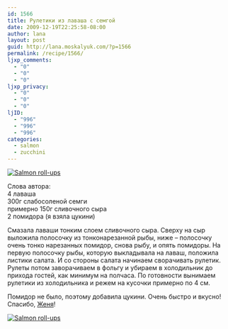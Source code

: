 ```yaml
---
id: 1566
title: Рулетики из лаваша с семгой
date: 2009-12-19T22:25:58-08:00
author: lana
layout: post
guid: http://lana.moskalyuk.com/?p=1566
permalink: /recipe/1566/
ljxp_comments:
  - "0"
  - "0"
  - "0"
ljxp_privacy:
  - "0"
  - "0"
  - "0"
ljID:
  - "996"
  - "996"
  - "996"
categories:
  - salmon
  - zucchini
---
```

<a class="flickr-image alignnone" title="Salmon roll-ups" href="http://www.flickr.com/photos/67405678@N00/4199424762/" target="_blank"><img src="http://farm5.static.flickr.com/4008/4199424762_4ce0930900.jpg" alt="Salmon roll-ups" /></a>

Слова автора:  
4 лаваша  
300г слабосоленой семги  
примерно 150г сливочного сыра  
2 помидора (я взяла цукини)

Смазала лаваши тонким слоем сливочного сыра. Сверху на сыр выложила полосочку из тонконарезанной рыбы, ниже &#8211; полосочку очень тонко нарезанных помидор, снова рыбу, и опять помидоры. На первую полосочку рыбы, которую выкладывала на лаваш, положила листики салата. И со стороны салата начинаем сворачивать рулетик. Рулеты потом заворачиваем в фольгу и убираем в холодильник до прихода гостей, как минимум на полчаса. По готовности вынимаем рулетики из холодильника и режем на кусочки примерно по 4 см.

Помидор не было, поэтому добавила цукини. Очень быстро и вкусно! Спасибо, [Женя](http://eugena-klykova.livejournal.com/9898.html?view=101290#t101290)!

<a class="flickr-image alignnone" title="Salmon roll-ups" href="http://www.flickr.com/photos/67405678@N00/4199424508/" target="_blank"><img src="http://farm5.static.flickr.com/4004/4199424508_418bbd298c.jpg" alt="Salmon roll-ups" /></a>